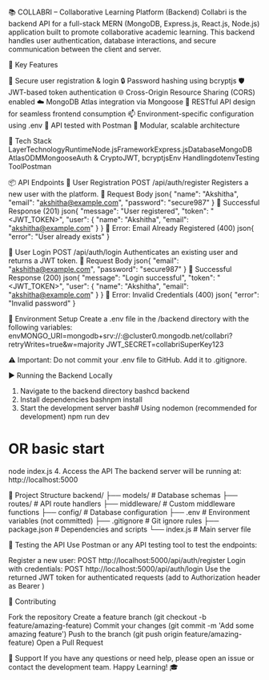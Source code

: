 <!-- 📚 COLLABRI – Collaborative Learning Platform (Backend)
Collabri is the backend API for a full-stack MERN (MongoDB, Express.js, React.js, Node.js) application built to promote collaborative academic learning. This backend handles user authentication, database interactions, and secure communication between the client and server.

🚀 Key Features

🔐 Secure user registration & login
🔒 Password hashing using bcryptjs
🛡️ JWT-based token authentication
🌐 Cross-Origin Resource Sharing (CORS) enabled
☁️ MongoDB Atlas integration via Mongoose
🔄 RESTful API design for seamless frontend consumption
📫 Environment-specific configuration using .env
🧪 API tested with Postman
🧱 Modular, scalable architecture


🧰 Tech Stack
LayerTechnologyRuntimeNode.jsFrameworkExpress.jsDatabaseMongoDB AtlasODMMongooseAuth & CryptoJWT, bcryptjsEnv HandlingdotenvTesting ToolPostman

📦 API Endpoints
🔐 User Registration
POST /api/auth/register
Registers a new user with the platform.
🔸 Request Body
json{
  "name": "Akshitha",
  "email": "akshitha@example.com",
  "password": "secure987"
}
🔸 Successful Response (201)
json{
  "message": "User registered",
  "token": "<JWT_TOKEN>",
  "user": {
    "name": "Akshitha",
    "email": "akshitha@example.com"
  }
}
🔸 Error: Email Already Registered (400)
json{
  "error": "User already exists"
}

🔑 User Login
POST /api/auth/login
Authenticates an existing user and returns a JWT token.
🔸 Request Body
json{
  "email": "akshitha@example.com",
  "password": "secure987"
}
🔸 Successful Response (200)
json{
  "message": "Login successful",
  "token": "<JWT_TOKEN>",
  "user": {
    "name": "Akshitha",
    "email": "akshitha@example.com"
  }
}
🔸 Error: Invalid Credentials (400)
json{
  "error": "Invalid password"
}

🔐 Environment Setup
Create a .env file in the /backend directory with the following variables:
envMONGO_URI=mongodb+srv://<username>:<password>@cluster0.mongodb.net/collabri?retryWrites=true&w=majority
JWT_SECRET=collabriSuperKey123

⚠️ Important: Do not commit your .env file to GitHub. Add it to .gitignore.


▶️ Running the Backend Locally
1. Navigate to the backend directory
bashcd backend
2. Install dependencies
bashnpm install
3. Start the development server
bash# Using nodemon (recommended for development)
npm run dev

# OR basic start
node index.js
4. Access the API
The backend server will be running at: http://localhost:5000

📁 Project Structure
backend/
├── models/          # Database schemas
├── routes/          # API route handlers
├── middleware/      # Custom middleware functions
├── config/          # Database configuration
├── .env            # Environment variables (not committed)
├── .gitignore      # Git ignore rules
├── package.json    # Dependencies and scripts
└── index.js        # Main server file

🧪 Testing the API
Use Postman or any API testing tool to test the endpoints:

Register a new user: POST http://localhost:5000/api/auth/register
Login with credentials: POST http://localhost:5000/api/auth/login
Use the returned JWT token for authenticated requests (add to Authorization header as Bearer <token>)


🤝 Contributing

Fork the repository
Create a feature branch (git checkout -b feature/amazing-feature)
Commit your changes (git commit -m 'Add some amazing feature')
Push to the branch (git push origin feature/amazing-feature)
Open a Pull Request


👥 Support
If you have any questions or need help, please open an issue or contact the development team.
Happy Learning! 🎓 -->

📚 COLLABRI – Collaborative Learning Platform (Backend)
Collabri is the backend API for a full-stack MERN (MongoDB, Express.js, React.js, Node.js) application built to promote collaborative academic learning. This backend handles user authentication, database interactions, and secure communication between the client and server.

🚀 Key Features

🔐 Secure user registration & login
🔒 Password hashing using bcryptjs
🛡️ JWT-based token authentication
🌐 Cross-Origin Resource Sharing (CORS) enabled
☁️ MongoDB Atlas integration via Mongoose
🔄 RESTful API design for seamless frontend consumption
📫 Environment-specific configuration using .env
🧪 API tested with Postman
🧱 Modular, scalable architecture


🧰 Tech Stack
LayerTechnologyRuntimeNode.jsFrameworkExpress.jsDatabaseMongoDB AtlasODMMongooseAuth & CryptoJWT, bcryptjsEnv HandlingdotenvTesting ToolPostman

📦 API Endpoints
🔐 User Registration
POST /api/auth/register
Registers a new user with the platform.
🔸 Request Body
json{
  "name": "Akshitha",
  "email": "akshitha@example.com",
  "password": "secure987"
}
🔸 Successful Response (201)
json{
  "message": "User registered",
  "token": "<JWT_TOKEN>",
  "user": {
    "name": "Akshitha",
    "email": "akshitha@example.com"
  }
}
🔸 Error: Email Already Registered (400)
json{
  "error": "User already exists"
}

🔑 User Login
POST /api/auth/login
Authenticates an existing user and returns a JWT token.
🔸 Request Body
json{
  "email": "akshitha@example.com",
  "password": "secure987"
}
🔸 Successful Response (200)
json{
  "message": "Login successful",
  "token": "<JWT_TOKEN>",
  "user": {
    "name": "Akshitha",
    "email": "akshitha@example.com"
  }
}
🔸 Error: Invalid Credentials (400)
json{
  "error": "Invalid password"
}

🔐 Environment Setup
Create a .env file in the /backend directory with the following variables:
envMONGO_URI=mongodb+srv://<username>:<password>@cluster0.mongodb.net/collabri?retryWrites=true&w=majority
JWT_SECRET=collabriSuperKey123

⚠️ Important: Do not commit your .env file to GitHub. Add it to .gitignore.


▶️ Running the Backend Locally
1. Navigate to the backend directory
bashcd backend
2. Install dependencies
bashnpm install
3. Start the development server
bash# Using nodemon (recommended for development)
npm run dev

# OR basic start
node index.js
4. Access the API
The backend server will be running at: http://localhost:5000

📁 Project Structure
backend/
├── models/          # Database schemas
├── routes/          # API route handlers
├── middleware/      # Custom middleware functions
├── config/          # Database configuration
├── .env            # Environment variables (not committed)
├── .gitignore      # Git ignore rules
├── package.json    # Dependencies and scripts
└── index.js        # Main server file

🧪 Testing the API
Use Postman or any API testing tool to test the endpoints:

Register a new user: POST http://localhost:5000/api/auth/register
Login with credentials: POST http://localhost:5000/api/auth/login
Use the returned JWT token for authenticated requests (add to Authorization header as Bearer <token>)


🤝 Contributing

Fork the repository
Create a feature branch (git checkout -b feature/amazing-feature)
Commit your changes (git commit -m 'Add some amazing feature')
Push to the branch (git push origin feature/amazing-feature)
Open a Pull Request


👥 Support
If you have any questions or need help, please open an issue or contact the development team.
Happy Learning! 🎓